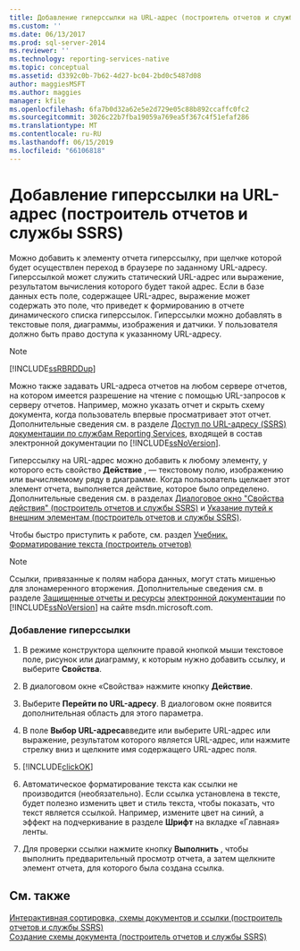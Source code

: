 ```yaml
---
title: Добавление гиперссылки на URL-адрес (построитель отчетов и службы SSRS) | Документация Майкрософт
ms.custom: ''
ms.date: 06/13/2017
ms.prod: sql-server-2014
ms.reviewer: ''
ms.technology: reporting-services-native
ms.topic: conceptual
ms.assetid: d3392c0b-7b62-4d27-bc04-2bd0c5487d08
author: maggiesMSFT
ms.author: maggies
manager: kfile
ms.openlocfilehash: 6fa7b0d32a62e5e2d729e05c88b892ccaffc0fc2
ms.sourcegitcommit: 3026c22b7fba19059a769ea5f367c4f51efaf286
ms.translationtype: MT
ms.contentlocale: ru-RU
ms.lasthandoff: 06/15/2019
ms.locfileid: "66106818"
---
```

# <a name="add-a-hyperlink-to-a-url-report-builder-and-ssrs"></a>Добавление гиперссылки на URL-адрес (построитель отчетов и службы SSRS)
  Можно добавить к элементу отчета гиперссылку, при щелчке которой будет осуществлен переход в браузере по заданному URL-адресу. Гиперссылкой может служить статический URL-адрес или выражение, результатом вычисления которого будет такой адрес. Если в базе данных есть поле, содержащее URL-адрес, выражение может содержать это поле, что приведет к формированию в отчете динамического списка гиперссылок. Гиперссылки можно добавлять в текстовые поля, диаграммы, изображения и датчики. У пользователя должно быть право доступа к указанному URL-адресу.  
  
> [!NOTE]  
>  [!INCLUDE[ssRBRDDup](../../includes/ssrbrddup-md.md)]  
  
 Можно также задавать URL-адреса отчетов на любом сервере отчетов, на котором имеется разрешение на чтение с помощью URL-запросов к серверу отчетов. Например, можно указать отчет и скрыть схему документа, когда пользователь впервые просматривает этот отчет. Дополнительные сведения см. в разделе [Доступ по URL-адресу (SSRS)](../url-access-ssrs.md) [документации по службам Reporting Services](https://go.microsoft.com/fwlink/?linkid=121312), входящей в состав электронной документации по [!INCLUDE[ssNoVersion](../../includes/ssnoversion-md.md)].  
  
 Гиперссылку на URL-адрес можно добавить к любому элементу, у которого есть свойство **Действие** , — текстовому полю, изображению или вычисляемому ряду в диаграмме. Когда пользователь щелкает этот элемент отчета, выполняется действие, которое было определено. Дополнительные сведения см. в разделах [Диалоговое окно "Свойства действия" (построитель отчетов и службы SSRS)](../action-properties-dialog-box-report-builder-and-ssrs.md) и [Указание путей к внешним элементам (построитель отчетов и службы SSRS)](specifying-paths-to-external-items-report-builder-and-ssrs.md).  
  
 Чтобы быстро приступить к работе, см. раздел [Учебник. Форматирование текста (построитель отчетов)](../tutorial-format-text-report-builder.md)  
  
> [!NOTE]  
>  Ссылки, привязанные к полям набора данных, могут стать мишенью для злонамеренного вторжения. Дополнительные сведения см. в разделе [Защищенные отчеты и ресурсы](../security/secure-reports-and-resources.md) [электронной документации](https://go.microsoft.com/fwlink/?LinkId=154888) по [!INCLUDE[ssNoVersion](../../includes/ssnoversion-md.md)] на сайте msdn.microsoft.com.  
  
### <a name="to-add-a-hyperlink"></a>Добавление гиперссылки  
  
1.  В режиме конструктора щелкните правой кнопкой мыши текстовое поле, рисунок или диаграмму, к которым нужно добавить ссылку, и выберите **Свойства**.  
  
2.  В диалоговом окне «Свойства» нажмите кнопку **Действие**.  
  
3.  Выберите **Перейти по URL-адресу**. В диалоговом окне появится дополнительная область для этого параметра.  
  
4.  В поле **Выбор URL-адреса**введите или выберите URL-адрес или выражение, результатом которого является URL-адрес, или нажмите стрелку вниз и щелкните имя содержащего URL-адрес поля.  
  
5.  [!INCLUDE[clickOK](../../includes/clickok-md.md)]  
  
6.  Автоматическое форматирование текста как ссылки не производится (необязательно). Если ссылка установлена в тексте, будет полезно изменить цвет и стиль текста, чтобы показать, что текст является ссылкой. Например, измените цвет на синий, а эффект на подчеркивание в разделе **Шрифт** на вкладке «Главная» ленты.  
  
7.  Для проверки ссылки нажмите кнопку **Выполнить** , чтобы выполнить предварительный просмотр отчета, а затем щелкните элемент отчета, для которого была создана ссылка.  
  
## <a name="see-also"></a>См. также  
 [Интерактивная сортировка, схемы документов и ссылки (построитель отчетов и службы SSRS)](interactive-sort-document-maps-and-links-report-builder-and-ssrs.md)   
 [Создание схемы документа (построитель отчетов и службы SSRS)](create-a-document-map-report-builder-and-ssrs.md)  
  
  
